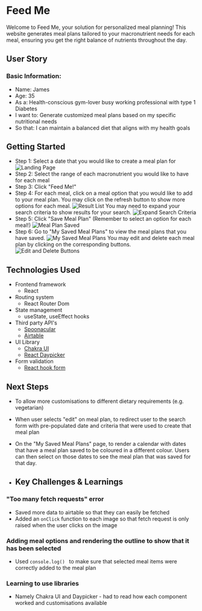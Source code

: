 # Feed Me

Welcome to Feed Me, your solution for personalized meal planning! This website generates meal plans tailored to your macronutrient needs for each meal, ensuring you get the right balance of nutrients throughout the day.

## User Story

### Basic Information:

- Name: James
- Age: 35
- As a: Health-conscious gym-lover busy working professional with type 1 Diabetes
- I want to: Generate customized meal plans based on my specific nutritional needs
- So that: I can maintain a balanced diet that aligns with my health goals

## Getting Started

- Step 1: Select a date that you would like to create a meal plan for
  ![Landing Page](https://github.com/jjjtmy/feed-me-project-2/assets/155456605/c121b80d-b2ba-416d-b94d-335f39c2a5f7)
- Step 2: Select the range of each macronutrient you would like to have for each meal
- Step 3: Click "Feed Me!"
- Step 4: For each meal, click on a meal option that you would like to add to your meal plan. You may click on the refresh button to show more options for each meal.
  ![Result List](https://github.com/jjjtmy/feed-me-project-2/assets/155456605/8b9f5e01-96e5-4f04-8838-a6f175e6aa76)
  You may need to expand your search criteria to show results for your search.
  ![Expand Search Criteria](https://github.com/jjjtmy/feed-me-project-2/assets/155456605/e17e1ac6-6143-4fb6-a192-c080b70f067f)
- Step 5: Click "Save Meal Plan" (Remember to select an option for each meal!)
  ![Meal Plan Saved](https://github.com/jjjtmy/feed-me-project-2/assets/155456605/bf399907-05e3-4a8b-88cd-a73c25db48e7)
- Step 6: Go to "My Saved Meal Plans" to view the meal plans that you have saved.
  ![My Saved Meal Plans](https://github.com/jjjtmy/feed-me-project-2/assets/155456605/595e45a6-8c3b-422c-954f-9000d86ec07a)
  You may edit and delete each meal plan by clicking on the corresponding buttons.
  ![Edit and Delete Buttons](https://github.com/jjjtmy/feed-me-project-2/assets/155456605/7d683d77-ff05-471a-b8fc-491f03ebc4ea)

## Technologies Used

- Frontend framework
  - React
- Routing system
  - React Router Dom
- State management
  - useState, useEffect hooks
- Third party API's
  - [Spoonacular](https://spoonacular.com/food-api/)
  - [Airtable](https://support.airtable.com/docs/)
- UI Library
  - [Chakra UI](https://chakra-ui.com/)
  - [React Daypicker](https://react-day-picker.js.org/)
- Form validation
  - [React hook form](https://www.react-hook-form.com/)

## Next Steps

- To allow more customisations to different dietary requirements (e.g. vegetarian)
- When user selects "edit" on meal plan, to redirect user to the search form with pre-populated date and criteria that were used to create that meal plan
- On the "My Saved Meal Plans" page, to render a calendar with dates that have a meal plan saved to be coloured in a different colour. Users can then select on those dates to see the meal plan that was saved for that day.

- ## Key Challenges & Learnings

### "Too many fetch requests" error

- Saved more data to airtable so that they can easily be fetched
- Added an `onClick` function to each image so that fetch request is only raised when the user clicks on the image

### Adding meal options and rendering the outline to show that it has been selected

- Used `console.log() ` to make sure that selected meal items were correctly added to the meal plan

### Learning to use libraries

- Namely Chakra UI and Daypicker - had to read how each component worked and customisations available
